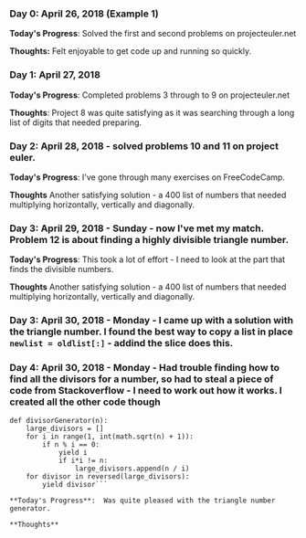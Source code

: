 ### Day 0: April 26, 2018 (Example 1)


**Today's Progress**: Solved the first and second problems on projecteuler.net

**Thoughts:** Felt enjoyable to get code up and running so quickly.



### Day 1: April 27, 2018 


**Today's Progress**: Completed problems 3 through to 9 on projecteuler.net

**Thoughts**: Project 8 was quite satisfying as it was searching through a long list of digits that needed preparing.




### Day 2: April 28, 2018 - solved problems 10 and 11 on project euler.

**Today's Progress**: I've gone through many exercises on FreeCodeCamp.

**Thoughts** Another satisfying solution - a 400 list of numbers that needed multiplying horizontally, vertically and diagonally.

### Day 3: April 29, 2018 - Sunday - now I've met my match. Problem 12 is about finding a highly divisible triangle number. 

**Today's Progress**: This took a lot of effort - I need to look at the part that finds the divisible numbers.

**Thoughts** Another satisfying solution - a 400 list of numbers that needed multiplying horizontally, vertically and diagonally.



### Day 3: April 30, 2018 - Monday - I came up with a solution with the triangle number. I found the best way to copy a list in place `newlist = oldlist[:]` - addind the slice does this.




### Day 4: April 30, 2018 - Monday - Had trouble finding how to find all the divisors for a number, so had to steal a piece of code from Stackoverflow - I need to work out how it works. I created all the other code though 

```
def divisorGenerator(n):
    large_divisors = []
    for i in range(1, int(math.sqrt(n) + 1)):
        if n % i == 0:
            yield i
            if i*i != n:
                large_divisors.append(n / i)
    for divisor in reversed(large_divisors):
        yield divisor```

**Today's Progress**:  Was quite pleased with the triangle number generator.

**Thoughts**

